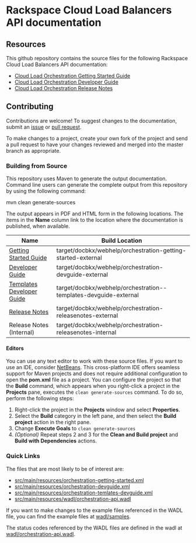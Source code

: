 
# Rackspace Cloud Load Balancers API documentation

## Resources

This github repository contains the source files for the following Rackspace Cloud Load Balancers API documentation:

* [Cloud Load Orchestration Getting Started Guide](http://http://docs.rackspace.com/orchestration/api/v1/orchestration-getting-started/)
* [Cloud Load Orchestration Developer Guide](http://docs.rackspace.com/orchestration/api/v1.0/orchestration-devguide/)
* [Cloud Load Orchestration Release Notes](http://docs.rackspace.com/orchestration/api/v1.0/orchestration-releasenotes/)

## Contributing

Contributions are welcome! To suggest changes to the documentation, submit an [issue](https://github.com/rackerlabs/docs-cloud-orchestration/issues) or [pull request](https://github.com/rackerlabs/docs-cloud-orchestration/pulls).

To make changes to a project, create your own fork of the project and send a pull request to have your changes reviewed and merged into the master branch as appropriate.

### Building from Source

This repository uses Maven to generate the output documentation. Command line users can generate the complete output from this repository by using the following command:

mvn clean generate-sources

The output appears in PDF and HTML form in the following locations. The items in the **Name** column link to the location where the documentation is published, when available.

| Name | Build Location |
| --- | --- |
| [Getting Started Guide](http://docs.rackspace.com/orchestration/api/v1.0/orchestration-getting-started/) | target/docbkx/webhelp/orchestration-getting-started-external |
| [Developer Guide](http://docs.rackspace.com/orchestration/api/v1.0/orchestration-devguide/) | target/docbkx/webhelp/orchestration-devguide-external |
| [Templates Developer Guide](http://docs.rackspace.com/orchestration/api/v1.0/orchestration-templates-devguide/) | target/docbkx/webhelp/orchestration--templates-devguide-external |
| [Release Notes](http://docs.rackspace.com/orchestration/api/v1.0/orchestration-releasenotes/) | target/docbkx/webhelp/orchestration-releasenotes-external |
| Release Notes (Internal) | target/docbkx/webhelp/orchestration-releasenotes-internal |

#### Editors

You can use any text editor to work with these source files. If you want to use an IDE, consider [NetBeans](http://netbeans.org). This cross-platform IDE offers seamless support for Maven projects and does not require  additional configuration to open the **pom.xml** file as a project. You can configure the project so that the **Build** command, which appears when you right-click a project in the **Projects** pane, executes the `clean generate-sources` command. To do so, perform the following steps:

1. Right-click the project in the **Projects** window and select **Properties**.
2. Select the **Build** category in the left pane, and then select the **Build project** action in the right pane.
3. Change **Execute Goals** to `clean generate-sources`
4. *(Optional)* Repeat steps 2 and 3 for the **Clean and Build project** and **Build with Dependencies** actions.

### Quick Links

The files that are most likely to be of interest are:

* [src/main/resources/orchestration-getting-started.xml](src/main/resources/orchestration-getting-started.xml)
* [src/main/resources/orchestration-devguide.xml](src/main/resources/orchestration-devguide.xml)
* [src/main/resources/orchestration-temlates-devguide.xml](src/main/resources/orchestration-templates-devguide.xml)
* [src/main/resources/wadl/orchestration-api.wadl](wadl/orchestration-api.wadl)

If you want to make changes to the example files referenced in the WADL file, you can find the example files at [wadl/samples](wadl/samples).

The status codes referenced by the WADL files are defined in the wadl at [wadl/orchestration-api.wadl](wadl/orchestration-api.wadl).
